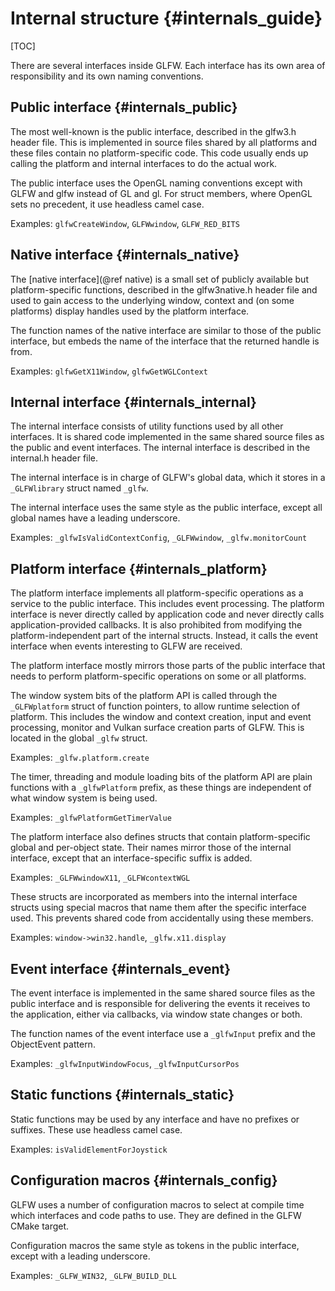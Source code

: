 # Internal structure {#internals_guide}

[TOC]

There are several interfaces inside GLFW.  Each interface has its own area of
responsibility and its own naming conventions.


## Public interface {#internals_public}

The most well-known is the public interface, described in the glfw3.h header
file.  This is implemented in source files shared by all platforms and these
files contain no platform-specific code.  This code usually ends up calling the
platform and internal interfaces to do the actual work.

The public interface uses the OpenGL naming conventions except with GLFW and
glfw instead of GL and gl.  For struct members, where OpenGL sets no precedent,
it use headless camel case.

Examples: `glfwCreateWindow`, `GLFWwindow`, `GLFW_RED_BITS`


## Native interface {#internals_native}

The [native interface](@ref native) is a small set of publicly available
but platform-specific functions, described in the glfw3native.h header file and
used to gain access to the underlying window, context and (on some platforms)
display handles used by the platform interface.

The function names of the native interface are similar to those of the public
interface, but embeds the name of the interface that the returned handle is
from.

Examples: `glfwGetX11Window`, `glfwGetWGLContext`


## Internal interface {#internals_internal}

The internal interface consists of utility functions used by all other
interfaces.  It is shared code implemented in the same shared source files as
the public and event interfaces.  The internal interface is described in the
internal.h header file.

The internal interface is in charge of GLFW's global data, which it stores in
a `_GLFWlibrary` struct named `_glfw`.

The internal interface uses the same style as the public interface, except all
global names have a leading underscore.

Examples: `_glfwIsValidContextConfig`, `_GLFWwindow`, `_glfw.monitorCount`


## Platform interface {#internals_platform}

The platform interface implements all platform-specific operations as a service
to the public interface.  This includes event processing.  The platform
interface is never directly called by application code and never directly calls
application-provided callbacks.  It is also prohibited from modifying the
platform-independent part of the internal structs.  Instead, it calls the event
interface when events interesting to GLFW are received.

The platform interface mostly mirrors those parts of the public interface that needs to
perform platform-specific operations on some or all platforms.

The window system bits of the platform API is called through the `_GLFWplatform` struct of
function pointers, to allow runtime selection of platform.  This includes the window and
context creation, input and event processing, monitor and Vulkan surface creation parts of
GLFW.  This is located in the global `_glfw` struct.

Examples: `_glfw.platform.create`

The timer, threading and module loading bits of the platform API are plain functions with
a `_glfwPlatform` prefix, as these things are independent of what window system is being
used.

Examples: `_glfwPlatformGetTimerValue`

The platform interface also defines structs that contain platform-specific
global and per-object state.  Their names mirror those of the internal
interface, except that an interface-specific suffix is added.

Examples: `_GLFWwindowX11`, `_GLFWcontextWGL`

These structs are incorporated as members into the internal interface structs
using special macros that name them after the specific interface used.  This
prevents shared code from accidentally using these members.

Examples: `window->win32.handle`, `_glfw.x11.display`


## Event interface {#internals_event}

The event interface is implemented in the same shared source files as the public
interface and is responsible for delivering the events it receives to the
application, either via callbacks, via window state changes or both.

The function names of the event interface use a `_glfwInput` prefix and the
ObjectEvent pattern.

Examples: `_glfwInputWindowFocus`, `_glfwInputCursorPos`


## Static functions {#internals_static}

Static functions may be used by any interface and have no prefixes or suffixes.
These use headless camel case.

Examples: `isValidElementForJoystick`


## Configuration macros {#internals_config}

GLFW uses a number of configuration macros to select at compile time which
interfaces and code paths to use.  They are defined in the GLFW CMake target.

Configuration macros the same style as tokens in the public interface, except
with a leading underscore.

Examples: `_GLFW_WIN32`, `_GLFW_BUILD_DLL`

